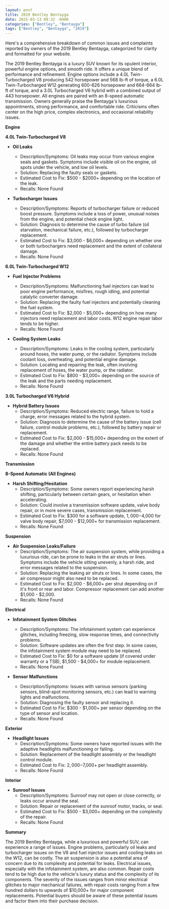 ```yaml
---
layout: post
title: 2019 Bentley Bentayga
date: 2025-03-13 09:32 -0400
categories: ["Bentley", "Bentayga"]
tags: ["Bentley", "Bentayga", "2019"]
---
```

Here's a comprehensive breakdown of common issues and complaints reported by owners of the 2019 Bentley Bentayga, categorized for clarity and formatted for your website.

The 2019 Bentley Bentayga is a luxury SUV known for its opulent interior, powerful engine options, and smooth ride. It offers a unique blend of performance and refinement. Engine options include a 4.0L Twin-Turbocharged V8 producing 542 horsepower and 568 lb-ft of torque, a 6.0L Twin-Turbocharged W12 generating 600-626 horsepower and 664-664 lb-ft of torque, and a 3.0L Turbocharged V6 hybrid with a combined output of 443 horsepower. All engines are paired with an 8-speed automatic transmission. Owners generally praise the Bentayga's luxurious appointments, strong performance, and comfortable ride. Criticisms often center on the high price, complex electronics, and occasional reliability issues.

**Engine**

**4.0L Twin-Turbocharged V8**
*   **Oil Leaks**
    *   Description/Symptoms: Oil leaks may occur from various engine seals and gaskets. Symptoms include visible oil on the engine, oil spots under the vehicle, and low oil levels.
    *   Solution: Replacing the faulty seals or gaskets.
    *   Estimated Cost to Fix: $500 - $2000+ depending on the location of the leak.
    *   Recalls: None Found

*   **Turbocharger Issues**
    *   Description/Symptoms:  Reports of turbocharger failure or reduced boost pressure.  Symptoms include a loss of power, unusual noises from the engine, and potential check engine light.
    *   Solution: Diagnosis to determine the cause of turbo failure (oil starvation, mechanical failure, etc.), followed by turbocharger replacement.
    *   Estimated Cost to Fix: $3,000 - $6,000+ depending on whether one or both turbochargers need replacement and the extent of collateral damage.
    *   Recalls: None Found

**6.0L Twin-Turbocharged W12**
*   **Fuel Injector Problems**
    *   Description/Symptoms: Malfunctioning fuel injectors can lead to poor engine performance, misfires, rough idling, and potential catalytic converter damage.
    *   Solution: Replacing the faulty fuel injectors and potentially cleaning the fuel system.
    *   Estimated Cost to Fix: $2,000 - $5,000+ depending on how many injectors need replacement and labor costs.  W12 engine repair labor tends to be higher.
    *   Recalls: None Found

*   **Cooling System Leaks**
    *   Description/Symptoms: Leaks in the cooling system, particularly around hoses, the water pump, or the radiator. Symptoms include coolant loss, overheating, and potential engine damage.
    *   Solution:  Locating and repairing the leak, often involving replacement of hoses, the water pump, or the radiator.
    *   Estimated Cost to Fix: $800 - $3,000+ depending on the source of the leak and the parts needing replacement.
    *   Recalls: None Found

**3.0L Turbocharged V6 Hybrid**
*   **Hybrid Battery Issues**
    *   Description/Symptoms: Reduced electric range, failure to hold a charge, error messages related to the hybrid system.
    *   Solution: Diagnosis to determine the cause of the battery issue (cell failure, control module problems, etc.), followed by battery repair or replacement.
    *   Estimated Cost to Fix: $2,000 - $15,000+ depending on the extent of the damage and whether the entire battery pack needs to be replaced.
    *   Recalls: None Found

**Transmission**

**8-Speed Automatic (All Engines)**
*   **Harsh Shifting/Hesitation**
    *   Description/Symptoms: Some owners report experiencing harsh shifting, particularly between certain gears, or hesitation when accelerating.
    *   Solution: Could involve a transmission software update, valve body repair, or in more severe cases, transmission replacement.
    *   Estimated Cost to Fix: $300 for a software update, $1,000-$4,000 for valve body repair, $7,000 - $12,000+ for transmission replacement.
    *   Recalls: None Found

**Suspension**

*   **Air Suspension Leaks/Failure**
    *   Description/Symptoms: The air suspension system, while providing a luxurious ride, can be prone to leaks in the air struts or lines.  Symptoms include the vehicle sitting unevenly, a harsh ride, and error messages related to the suspension.
    *   Solution: Replacing the leaking air struts or lines.  In some cases, the air compressor might also need to be replaced.
    *   Estimated Cost to Fix: $2,000 - $6,000+ per strut depending on if it's front or rear and labor.  Compressor replacement can add another $1,000 - $2,000.
    *   Recalls: None Found

**Electrical**

*   **Infotainment System Glitches**
    *   Description/Symptoms: The infotainment system can experience glitches, including freezing, slow response times, and connectivity problems.
    *   Solution: Software updates are often the first step.  In some cases, the infotainment system module may need to be replaced.
    *   Estimated Cost to Fix: $0 for a software update (if covered under warranty or a TSB), $1,500 - $4,000+ for module replacement.
    *   Recalls: None Found

*   **Sensor Malfunctions**
    *   Description/Symptoms: Issues with various sensors (parking sensors, blind-spot monitoring sensors, etc.) can lead to warning lights and malfunctions.
    *   Solution: Diagnosing the faulty sensor and replacing it.
    *   Estimated Cost to Fix: $300 - $1,000+ per sensor depending on the type of sensor and location.
    *   Recalls: None Found

**Exterior**

*   **Headlight Issues**
    *   Description/Symptoms: Some owners have reported issues with the adaptive headlights malfunctioning or failing.
    *   Solution: Replacement of the headlight assembly or the headlight control module.
    *   Estimated Cost to Fix: $2,000-$7,000+ per headlight assembly.
    *   Recalls: None Found

**Interior**

*   **Sunroof Issues**
    *   Description/Symptoms: Sunroof may not open or close correctly, or leaks occur around the seal.
    *   Solution: Repair or replacement of the sunroof motor, tracks, or seal.
    *   Estimated Cost to Fix: $500 - $3,000+ depending on the complexity of the repair.
    *   Recalls: None Found

**Summary**

The 2019 Bentley Bentayga, while a luxurious and powerful SUV, can experience a range of issues. Engine problems, particularly oil leaks and turbocharger issues on the V8 and fuel injector issues and cooling leaks on the W12, can be costly. The air suspension is also a potential area of concern due to its complexity and potential for leaks. Electrical issues, especially with the infotainment system, are also common. Repair costs tend to be high due to the vehicle's luxury status and the complexity of its components. The severity of the issues ranges from minor electrical glitches to major mechanical failures, with repair costs ranging from a few hundred dollars to upwards of $10,000+ for major component replacements. Potential buyers should be aware of these potential issues and factor them into their purchase decision.

